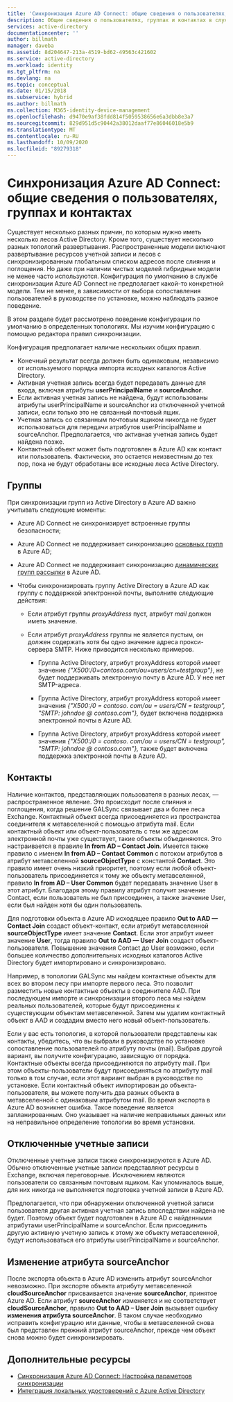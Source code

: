 ```yaml
---
title: 'Синхронизация Azure AD Connect: общие сведения о пользователях, группах и контактах | Документация Майкрософт'
description: Общие сведения о пользователях, группах и контактах в службе синхронизации Azure AD Connect.
services: active-directory
documentationcenter: ''
author: billmath
manager: daveba
ms.assetid: 8d204647-213a-4519-bd62-49563c421602
ms.service: active-directory
ms.workload: identity
ms.tgt_pltfrm: na
ms.devlang: na
ms.topic: conceptual
ms.date: 01/15/2018
ms.subservice: hybrid
ms.author: billmath
ms.collection: M365-identity-device-management
ms.openlocfilehash: d9470e9af38fdd814f5059538656e6a3dbb8e3a7
ms.sourcegitcommit: 829d951d5c90442a38012daaf77e86046018e5b9
ms.translationtype: MT
ms.contentlocale: ru-RU
ms.lasthandoff: 10/09/2020
ms.locfileid: "89279318"
---
```

# <a name="azure-ad-connect-sync-understanding-users-groups-and-contacts"></a>Синхронизация Azure AD Connect: общие сведения о пользователях, группах и контактах
Существует несколько разных причин, по которым нужно иметь несколько лесов Active Directory. Кроме того, существует несколько разных топологий развертывания. Распространенные модели включают развертывание ресурсов учетной записи и лесов с синхронизированным глобальным списком адресов после слияния и поглощения. Но даже при наличии чистых моделей гибридные модели не менее часто используются. Конфигурация по умолчанию в службе синхронизации Azure AD Connect не предполагает какой-то конкретной модели. Тем не менее, в зависимости от выбора сопоставления пользователей в руководстве по установке, можно наблюдать разное поведение.

В этом разделе будет рассмотрено поведение конфигурации по умолчанию в определенных топологиях. Мы изучим конфигурацию с помощью редактора правил синхронизации.

Конфигурация предполагает наличие нескольких общих правил.
* Конечный результат всегда должен быть одинаковым, независимо от используемого порядка импорта исходных каталогов Active Directory.
* Активная учетная запись всегда будет передавать данные для входа, включая атрибуты **userPrincipalName** и **sourceAnchor**.
* Если активная учетная запись не найдена, будут использованы атрибуты userPrincipalName и sourceAnchor из отключенной учетной записи, если только это не связанный почтовый ящик.
* Учетная запись со связанным почтовым ящиком никогда не будет использоваться для передачи атрибутов userPrincipalName и sourceAnchor. Предполагается, что активная учетная запись будет найдена позже.
* Контактный объект может быть подготовлен в Azure AD как контакт или пользователь. Фактически, это остается неизвестным до тех пор, пока не будут обработаны все исходные леса Active Directory.

## <a name="groups"></a>Группы
При синхронизации групп из Active Directory в Azure AD важно учитывать следующие моменты:

* Azure AD Connect не синхронизирует встроенные группы безопасности;

* Azure AD Connect не поддерживает синхронизацию [основных групп](/previous-versions/windows/it-pro/windows-server-2008-R2-and-2008/cc771489(v=ws.11)) в Azure AD;

* Azure AD Connect не поддерживает синхронизацию [динамических групп рассылки](/Exchange/recipients/dynamic-distribution-groups/dynamic-distribution-groups?view=exchserver-2019) в Azure AD.

* Чтобы синхронизировать группу Active Directory в Azure AD как группу с поддержкой электронной почты, выполните следующие действия:

    * Если атрибут группы *proxyAddress* пуст, атрибут *mail* должен иметь значение.

    * Если атрибут *proxyAddress* группы не является пустым, он должен содержать хотя бы одно значение адреса прокси-сервера SMTP. Ниже приводится несколько примеров.
    
      * Группа Active Directory, атрибут proxyAddress которой имеет значение *{"X500:/0=contoso.com/ou=users/cn=testgroup"}*, не будет поддерживать электронную почту в Azure AD. У нее нет SMTP-адреса.
      
      * Группа Active Directory, атрибут proxyAddress которой имеет значения *{"X500:/0 = contoso. com/ou = users/CN = testgroup", "SMTP: johndoe \@ contoso.com"},* будет включена поддержка электронной почты в Azure AD.
      
      * Группа Active Directory, атрибут proxyAddress которой имеет значения *{"X500:/0 = contoso. com/ou = users/CN = testgroup", "SMTP: johndoe \@ contoso.com"},* также будет включена поддержка электронной почты в Azure AD.

## <a name="contacts"></a>Контакты
Наличие контактов, представляющих пользователя в разных лесах, — распространенное явление. Это происходит после слияния и поглощения, когда решение GALSync связывает два и более леса Exchange. Контактный объект всегда присоединяется из пространства соединителя к метавселенной с помощью атрибута mail. Если контактный объект или объект-пользователь с тем же адресом электронной почты уже существует, такие объекты объединяются. Это настраивается в правиле **In from AD – Contact Join**. Имеется также правило с именем **In from AD – Contact Common** с потоком атрибутов в атрибут метавселенной **sourceObjectType** с константой **Contact**. Это правило имеет очень низкий приоритет, поэтому если любой объект-пользователь присоединяется к тому же объекту метавселенной, правило **In from AD – User Common** будет передавать значение User в этот атрибут. Благодаря этому правилу атрибут получит значение Contact, если пользователь не был присоединен, а также значение User, если был найден хотя бы один пользователь.

Для подготовки объекта в Azure AD исходящее правило **Out to AAD — Contact Join** создаст объект-контакт, если атрибут метавселенной **sourceObjectType** имеет значение **Contact**. Если этот атрибут имеет значение **User**, тогда правило **Out to AAD — User Join** создаст объект-пользователя.
Повышение значения Contact до User возможно, если большее количество дополнительных исходных каталогов Active Directory будет импортировано и синхронизировано.

Например, в топологии GALSync мы найдем контактные объекты для всех во втором лесу при импорте первого леса. Это позволит разместить новые контактные объекты в соединителе AAD. При последующем импорте и синхронизации второго леса мы найдем реальных пользователей, которые будут присоединены к существующим объектам метавселенной. Затем мы удалим контактный объект в AAD и создадим вместо него новый объект-пользователь.

Если у вас есть топология, в которой пользователи представлены как контакты, убедитесь, что вы выбрали в руководстве по установке сопоставление пользователей по атрибуту почты (mail). Выбрав другой вариант, вы получите конфигурацию, зависящую от порядка. Контактные объекты всегда присоединяются по атрибуту mail. При этом объекты-пользователи будут присоединяться по атрибуту mail только в том случае, если этот вариант выбран в руководстве по установке. Если контактный объект импортирован до объекта-пользователя, вы можете получить два разных объекта в метавселенной с одинаковым атрибутом mail. Во время экспорта в Azure AD возникнет ошибка. Такое поведение является запланированным. Оно указывает на наличие неправильных данных или на неправильное определение топологии во время установки.

## <a name="disabled-accounts"></a>Отключенные учетные записи
Отключенные учетные записи также синхронизируются в Azure AD. Обычно отключенные учетные записи представляют ресурсы в Exchange, включая переговорные. Исключением являются пользователи со связанным почтовым ящиком. Как упоминалось выше, для них никогда не выполняется подготовка учетной записи в Azure AD.

Предполагается, что при обнаружении отключенной учетной записи пользователя другая активная учетная запись впоследствии найдена не будет. Поэтому объект будет подготовлен в Azure AD с найденными атрибутами userPrincipalName и sourceAnchor. Если присоединить другую активную учетную запись к этому же объекту метавселенной, будут использоваться его атрибуты userPrincipalName и sourceAnchor.

## <a name="changing-sourceanchor"></a>Изменение атрибута sourceAnchor
После экспорта объекта в Azure AD изменить атрибут sourceAnchor невозможно. При экспорте объекта атрибуту метавселенной **cloudSourceAnchor** присваивается значение **sourceAnchor**, принятое Azure AD. Если атрибут **sourceAnchor** изменяется и не соответствует **cloudSourceAnchor**, правило **Out to AAD – User Join** вызывает ошибку **изменения атрибута sourceAnchor**. В таком случае необходимо исправить конфигурацию или данные, чтобы в метавселенной снова был представлен прежний атрибут sourceAnchor, прежде чем объект снова можно будет синхронизировать.

## <a name="additional-resources"></a>Дополнительные ресурсы
* [Синхронизация Azure AD Connect: Настройка параметров синхронизации](how-to-connect-sync-whatis.md)
* [Интеграция локальных удостоверений с Azure Active Directory](whatis-hybrid-identity.md)
